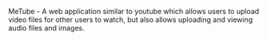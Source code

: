 MeTube - A web application similar to youtube which allows users to upload video files for other users to watch, but also allows uploading and viewing audio files and images.

